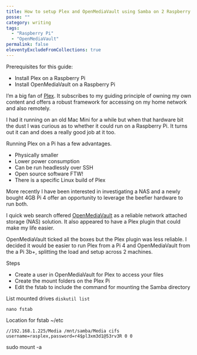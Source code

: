 ```yaml
---
title: How to setup Plex and OpenMediaVault using Samba on 2 Raspberry Pis
posse: ""
category: writing
tags:
  - "Raspberry Pi"
  - "OpenMediaVault"
permalink: false
eleventyExcludeFromCollections: true
---
```


Prerequisites for this guide:

* Install Plex on a Raspberry Pi
* Install OpenMediaVault on a Raspberry Pi

I’m a big fan of [Plex](https://www.plex.tv/). It subscribes to my guiding principle of owning my own content and offers a robust framework for accessing on my home network and also remotely.

I had it running on an old Mac Mini for a while but when that hardware bit the dust I was curious as to whether it could run on a Raspberry Pi. It turns out it can and does a really good job at it too.

Running Plex on a Pi has a few advantages.

* Physically smaller
* Lower power consumption
* Can be run headlessly over SSH
* Open source software FTW!
* There is a specific Linux build of Plex

More recently I have been interested in investigating a NAS and a newly bought 4GB Pi 4 offer an opportunity to leverage the beefier hardware to run both.

I quick web search offered [OpenMediaVault](https://www.openmediavault.org/) as a reliable network attached storage (NAS) solution. It also appeared to have a Plex plugin that could make my life easier.

OpenMediaVault ticked all the boxes but the Plex plugin was less reliable. I decided it would be easier to run Plex from a Pi 4 and OpenMediaVault from the a Pi 3b+, splitting the load and setup across 2 machines.

Steps

* Create a user in OpenMediaVault for Plex to access your files
* Create the mount folders on the Plex Pi
* Edit the fstab to include the command for mounting the Samba directory

List mounted drives `diskutil list`

`nano fstab`

Location for fstab ~/etc

`//192.168.1.225/Media /mnt/samba/Media cifs username=rasplex,password=r4$pl3xm3d1@53rv3R 0 0`

sudo mount -a
